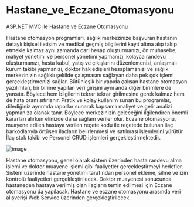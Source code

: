 # Hastane_ve_Eczane_Otomasyonu
ASP.NET MVC ile Hastane ve Eczane Otomasyonu

Hastane otomasyon programları, sağlık merkezinize başvuran hastanın detaylı kişisel iletişim ve medikal geçmiş bilgilerini kayıt altına alıp takip etmekle kalmaz aynı zamanda cari hesap oluşturmanızı, ön muhasebe, maliyet yönetimi ve personel yönetimi yapmanızı, kolayca randevu oluşturmanızı, hasta kabul, yatış ve çıkışlarını düzenlemenizi, anlaşmalı kurum takibi yapmanızı, doktor hak edişleri hesaplamanızı ve sağlık merkezinizin sağlıklı şekilde çalışmasını sağlayan daha pek çok işlemi gerçekleştirmenizi sağlar.
Bütünleşik bir yapıda çalışan hastane otomasyon yazılımları, bir birime yapılan veri girişini aynı anda diğer birimlere de yansıtır. Böylece hem bilgilerin tekrar tekrar girilmesine gerek kalmaz hem de hata oranı sıfırlanır. Pratik ve kolay kullanım sunan bu programlar, dilediğiniz ayrıntıda raporlar sunarak kapsamlı maliyet ve gelir analizi yapmanıza olanak tanır. Böylece merkezinizin geleceğini ilgilendiren önemli kararları alırken elinizde daha sağlam veriler olur.
Eczane otomasyonu, muayene edilen hastaya verilen reçete kodu ile reçetede bulunan ilaç barkodlarıyla örtüşen ilaçların belirlenmesi ve satılması işlemlerini yürütür. İlaç stok takibi ve Personel CRUD işlemleri gerçekleştirmektedir.

![image](https://user-images.githubusercontent.com/72862906/221167509-941ee643-e9a7-4238-a09f-d0e2d0ec23ca.png)

Hastane otomasyonu, genel olarak sistem üzerinden hasta randevu alma işlemi ve doktor muayene işlemi gibi faaliyetler gerçekleştirmeyi hedefler. Sistem üzerinde hastane yönetimi tarafından personel ekleme, silme ve izin kontrolü faaliyetleri gerçekleştirilecek. Doktor muayenesi sonucunda hastaneden hastaya verilmiş olan ilaçların temin edilmesi için Eczane otomasyonu da yapılacak. Hastane ve eczane otomasyonu arasında veri alışverişi Web Service üzerinden gerçekleştirilecek.
